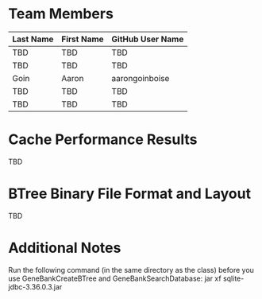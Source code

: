 # Team Members

Last Name       | First Name      | GitHub User Name
--------------- | --------------- | --------------------
TBD             | TBD             | TBD
TBD             | TBD             | TBD
Goin            | Aaron           | aarongoinboise
TBD             | TBD             | TBD
TBD             | TBD             | TBD

# Cache Performance Results
TBD

# BTree Binary File Format and Layout
TBD

# Additional Notes
Run the following command (in the same directory as the class) before you use GeneBankCreateBTree and GeneBankSearchDatabase:
jar xf sqlite-jdbc-3.36.0.3.jar

